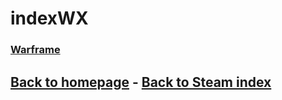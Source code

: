 # indexWX

### [Warframe](Warframe/Warframe.md)    

## [Back to homepage](/)  -  [Back to Steam index](/Steam/indexSteam.html)
